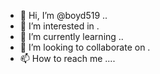 - 👋 Hi, I’m @boyd519 ..
- 👀 I’m interested in .
- 🌱 I’m currently learning ..
- 💞️ I’m looking to collaborate on .
- 📫 How to reach me ....

<!---
boyd519/boyd519 is a ✨ special ✨ repository because its `README.md` (this file) appears on your GitHub profile.
You can click the Preview link to take a look at your changes.
--->
